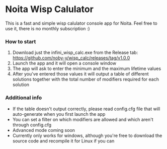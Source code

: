 # Noita Wisp Calulator
This is a fast and simple wisp calulator console app for Noita. Feel free to use it, there is no monthly subscription :)

### How to start
1. Download just the infini_wisp_calc.exe from the Release tab:  
https://github.com/noby-y/wisp_calc/releases/tag/v1.0.0
2. Launch the app and it will open a console window
3. The app will ask to enter the minimum and the maximum lifetime values
4. After you've entered those values it will output a table of different solutions together with the total number of modifiers required for each solution

### Additional info
- If the table doesn't output correctly, please read config.cfg file that will auto-generate when you first launch the app
- You can set a filter on which modifiers are allowed and which aren't through config.cfg
- Advanced mode coming soon
- Currently only works for windows, although you're free to download the source code and recompile it for Linux if you can

